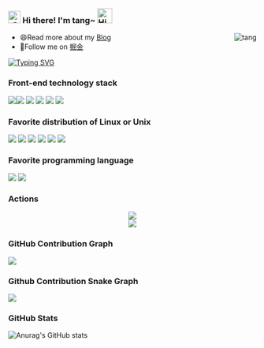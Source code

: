 <h3>
  <img src="https://media.giphy.com/media/hvRJCLFzcasrR4ia7z/giphy.gif" width="25" alt="手势">
  Hi there! I'm tang~ 
  <img src="https://emojis.slackmojis.com/emojis/images/1588866973/8934/hellokittydance.gif?1588866973" alt="Hi" width="30" />
</h3>

<a href="https://github.com/tangpostkarte">
  <div align="right" >
    <img align="right" src="https://count.getloli.com/get/@tang?theme=asoul" alt="tang" />
  </div>
</a>

- 😄Read more about my [Blog](http://www.tang520.top/)
- 👯Follow me on [掘金](https://juejin.cn/user/3544481220007736)

[![Typing SVG](https://readme-typing-svg.herokuapp.com?font=DynaPuff&size=22&pause=1000&vCenter=true&multiline=true&width=435&lines=%E7%9B%AE%E6%8C%87%E3%81%99%E3%83%95%E3%83%AB%E3%82%B9%E3%82%BF%E3%83%83%E3%82%AF%E3%83%BB%E3%82%A8%E3%83%B3%E3%82%B8%E3%83%8B%E3%82%A2)](https://git.io/typing-svg)

### Front-end technology stack
![](https://img.shields.io/badge/-Nodejs-00A95C?style=flat-square&logo=Node.js&logoColor=white)![](https://img.shields.io/badge/-Javascript-e5cd0c?style=flat-square&logo=JavaScript&labelColor=f7df1e&logoColor=000) ![](https://img.shields.io/badge/-TypeScript-3178C6?style=flat-square&logo=TypeScript&logoColor=white&color=blue) ![](https://img.shields.io/badge/-Vue.js-29beb0?style=flat-square&logo=vue.js&labelColor=ffffff&color=4FC08D) ![](https://img.shields.io/badge/-React-29beb0?style=flat-square&logo=React&labelColor=ffffff&color=61DAFB) ![](https://img.shields.io/badge/-WebPack-1C78C0?style=flat-square&logo=WebPack&logoColor=white)

### Favorite distribution of Linux or Unix

![](https://img.shields.io/badge/-Kali-557C94?style=flat-square&logo=kalilinux&logoColor=white)
![](https://img.shields.io/badge/-FreeBSD-AB2B28?style=flat-square&logo=freebsd&logoColor=white)
![](https://img.shields.io/badge/-Ubuntu-E95420?style=flat-square&logo=ubuntu&logoColor=white)
![](https://img.shields.io/badge/-Manjaro-35BF5C?style=flat-square&logo=manjaro&logoColor=white)
![](https://img.shields.io/badge/-Debian-A81D33?style=flat-square&logo=debian&logoColor=white)
![](https://img.shields.io/badge/-CentOS-262577?style=flat-square&logo=centos&logoColor=white)

### Favorite programming language

![](https://img.shields.io/badge/-C-A8B9CC?style=flat-square&logo=c&logoColor=white)
![](https://img.shields.io/badge/-C++-00599C?style=flat-square&logo=cplusplus&logoColor=white)

### Actions
<div align="center">
  <img align="center" src="https://github-readme-streak-stats.herokuapp.com/?user=tangpostkarte&theme=dark&hide_border=true" />
</div>
<div align="center">
    <img src="https://metrics.lecoq.io/tangpostkarte?template=classic&config.timezone=Asia%2FShanghai">
</div>

### GitHub Contribution Graph

![](https://activity-graph.herokuapp.com/graph?username=tangpostkarte&theme=github)

### Github Contribution Snake Graph

![](https://raw.githubusercontent.com/tangpostkarte/tangpostkarte/main/assets/github-contribution-grid-snake.svg)
### GitHub Stats

![Anurag's GitHub stats](https://github-readme-stats.vercel.app/api?username=tangpostkarte&show_icons=true&theme=radical)